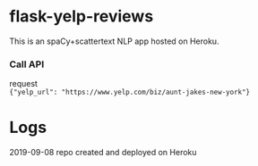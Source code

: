 # flask-yelp-reviews

This is an spaCy+scattertext NLP app hosted on Heroku.

### Call API  

request  
`{"yelp_url": "https://www.yelp.com/biz/aunt-jakes-new-york"}`  

# Logs 

2019-09-08 repo created and deployed on Heroku
